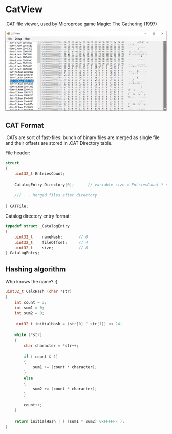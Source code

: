 # CatView

.CAT file viewer, used by Microprose game Magic: The Gathering (1997)

![Cat View](/images/CatView_Demo.jpg)

## CAT Format

.CATs are sort of fast-files: bunch of binary files are merged as single file and their offsets are stored in .CAT Directory table.

File header:

```c++
struct 
{
    uint32_t EntriesCount;

    CatalogEntry Directory[0];      // variable size = EntriesCount * sizeof(CatalogEntry)

    /// ... Merged files after directory

} CATFile;
```

Catalog directory entry format:

```c++
typedef struct _CatalogEntry
{
    uint32_t    nameHash;       // 0
    uint32_t    fileOffset;     // 4
    uint32_t    size;           // 8
} CatalogEntry;
```

## Hashing algorithm

Who knows the name? :)

```c++
uint32_t CalcHash (char *str)
{
    int count = 3;
    int sum1 = 0;
    int sum2 = 0;   

    uint32_t initialHash = (str[0] ^ str[1]) << 24;

    while (*str)
    {
        char character = *str++;

        if ( count & 1)
        {
            sum1 += (count * character);
        }
        else
        {
            sum2 += (count * character);
        }

        count++;
    }

    return initialHash | ( (sum1 * sum2) 0xFFFFFF );
}
```
